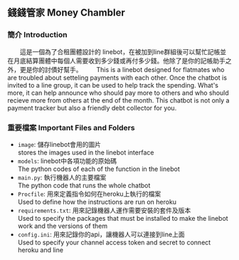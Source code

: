 ## 錢錢管家 Money Chambler

### 簡介 Introduction
&emsp;&emsp;這是一個為了合租團體設計的 linebot，在被加到line群組後可以幫忙記帳並在月底結算團體中每個人需要收到多少錢或再付多少錢。他除了是你的記帳助手之外，更是你的討債好幫手。
&emsp;&emsp;This is a linebot designed for flatmates who are troubled about setteling payments with each other. Once the chatbot is invited to a line group, it can be used to help track the spending. What's more, it can help announce who should pay more to others and who should recieve more from others at the end of the month. This chatbot is not only a payment tracker but also a friendly debt collector for you.

### 重要檔案 Important Files and Folders

* <code>image</code>: 儲存linebot會用的圖片<br>
stores the images used in the linebot interface
* <code>models</code>: linebot中各項功能的原始碼<br>
The python codes of each of the function in the linebot 
* <code>main.py</code>: 執行機器人的主要檔案<br>
The python code that runs the whole chatbot
* <code>Procfile</code>: 用來定義指令如何在heroku上執行的檔案<br>
Used to define how the instructions are run on heroku
* <code>requirements.txt</code>: 用來記錄機器人運作需要安裝的套件及版本<br>
Used to specify the packages that must be installed to make the linebot work and the versions of them
* <code>config.ini</code>: 用來記錄你的api，讓機器人可以連接到line上面<br>
Used to specify your channel access token and secret to connect heroku and line
